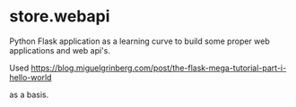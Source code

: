 # store.webapi

Python Flask application as a learning curve to build some proper web applications and web api's.

Used https://blog.miguelgrinberg.com/post/the-flask-mega-tutorial-part-i-hello-world

as a basis.


